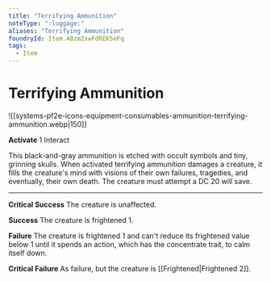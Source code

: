 ```yaml
---
title: "Terrifying Ammunition"
noteType: ":luggage:"
aliases: "Terrifying Ammunition"
foundryId: Item.4BzmZxwFdREK5eFq
tags:
  - Item
---
```


# Terrifying Ammunition
![[systems-pf2e-icons-equipment-consumables-ammunition-terrifying-ammunition.webp|150]]

**Activate** 1 Interact

This black-and-gray ammunition is etched with occult symbols and tiny, grinning skulls. When activated terrifying ammunition damages a creature, it fills the creature's mind with visions of their own failures, tragedies, and eventually, their own death. The creature must attempt a DC 20 will save.

* * *

**Critical Success** The creature is unaffected.

**Success** The creature is frightened 1.

**Failure** The creature is frightened 1 and can't reduce its frightened value below 1 until it spends an action, which has the concentrate trait, to calm itself down.

**Critical Failure** As failure, but the creature is [[Frightened|Frightened 2]].
